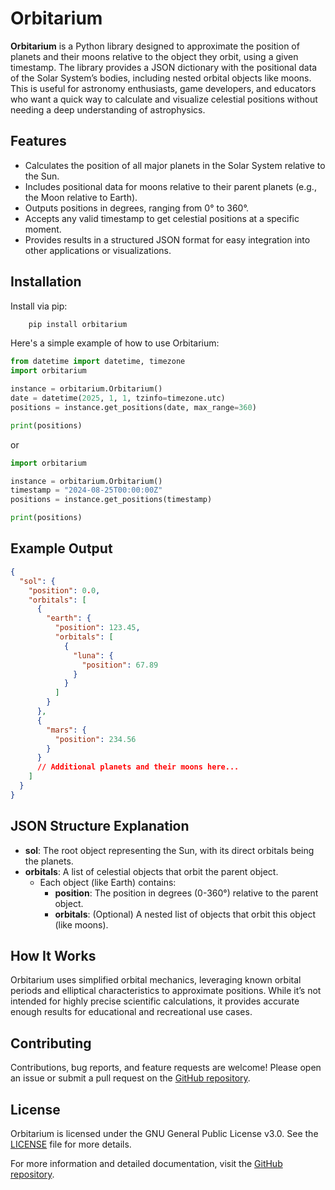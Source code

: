# Orbitarium

**Orbitarium** is a Python library designed to approximate the position of planets and their moons relative to the object they orbit, using a given timestamp. The library provides a JSON dictionary with the positional data of the Solar System’s bodies, including nested orbital objects like moons. This is useful for astronomy enthusiasts, game developers, and educators who want a quick way to calculate and visualize celestial positions without needing a deep understanding of astrophysics.

Features
--------

- Calculates the position of all major planets in the Solar System relative to the Sun.
- Includes positional data for moons relative to their parent planets (e.g., the Moon relative to Earth).
- Outputs positions in degrees, ranging from 0° to 360°.
- Accepts any valid timestamp to get celestial positions at a specific moment.
- Provides results in a structured JSON format for easy integration into other applications or visualizations.

Installation
------------

Install via pip:

```bash
    pip install orbitarium
```

Here's a simple example of how to use Orbitarium:

```python
from datetime import datetime, timezone
import orbitarium

instance = orbitarium.Orbitarium()
date = datetime(2025, 1, 1, tzinfo=timezone.utc)
positions = instance.get_positions(date, max_range=360)

print(positions)
```
or
```python
import orbitarium

instance = orbitarium.Orbitarium()
timestamp = "2024-08-25T00:00:00Z"
positions = instance.get_positions(timestamp)

print(positions)
```

Example Output
--------------

```json
{
  "sol": {
    "position": 0.0,
    "orbitals": [
      {
        "earth": {
          "position": 123.45,
          "orbitals": [
            {
              "luna": {
                "position": 67.89
              }
            }
          ]
        }
      },
      {
        "mars": {
          "position": 234.56
        }
      }
      // Additional planets and their moons here...
    ]
  }
}
```

JSON Structure Explanation
---------------------------

- **sol**: The root object representing the Sun, with its direct orbitals being the planets.
- **orbitals**: A list of celestial objects that orbit the parent object.
  - Each object (like Earth) contains:
    - **position**: The position in degrees (0-360°) relative to the parent object.
    - **orbitals**: (Optional) A nested list of objects that orbit this object (like moons).

How It Works
------------

Orbitarium uses simplified orbital mechanics, leveraging known orbital periods and elliptical characteristics to approximate positions. While it’s not intended for highly precise scientific calculations, it provides accurate enough results for educational and recreational use cases.

Contributing
------------

Contributions, bug reports, and feature requests are welcome! Please open an issue or submit a pull request on the [GitHub repository](https://github.com/koell/orbitarium).

License
-------

Orbitarium is licensed under the GNU General Public License v3.0. See the [LICENSE](https://github.com/koell/orbitarium/blob/main/LICENSE) file for more details.

For more information and detailed documentation, visit the [GitHub repository](https://github.com/koell/orbitarium).
